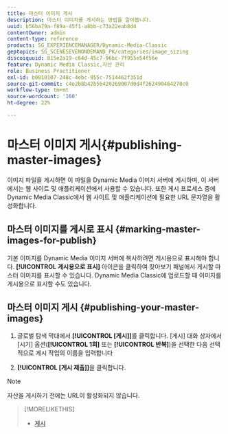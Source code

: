 ```yaml
---
title: 마스터 이미지 게시
description: 마스터 이미지를 게시하는 방법을 알아봅니다.
uuid: b56ba79a-f89a-45f1-a8bb-c73a22eab8d4
contentOwner: admin
content-type: reference
products: SG_EXPERIENCEMANAGER/Dynamic-Media-Classic
geptopics: SG_SCENESEVENONDEMAND_PK/categories/image_sizing
discoiquuid: 815e2a19-c64d-45c7-96bc-7f955e54f56e
feature: Dynamic Media Classic,자산 관리
role: Business Practitioner
exl-id: b0010107-248c-4ebc-955c-7514462f351d
source-git-commit: c4e2b8b42b56420269087d0d4f262490464270c0
workflow-type: tm+mt
source-wordcount: '160'
ht-degree: 22%

---
```


# 마스터 이미지 게시{#publishing-master-images}

이미지 파일을 게시하면 이 파일을 Dynamic Media 이미지 서버에 게시하며, 이 서버에서는 웹 사이트 및 애플리케이션에서 사용할 수 있습니다. 또한 게시 프로세스 중에 Dynamic Media Classic에서 웹 사이트 및 애플리케이션에 필요한 URL 문자열을 활성화합니다.

## 마스터 이미지를 게시로 표시 {#marking-master-images-for-publish}

기본 이미지를 Dynamic Media 이미지 서버에 복사하려면 게시용으로 표시해야 합니다. **[!UICONTROL 게시용으로 표시]** 아이콘을 클릭하여 찾아보기 패널에서 게시할 마스터 이미지를 표시할 수 있습니다. Dynamic Media Classic에 업로드할 때 이미지를 게시용으로 표시할 수도 있습니다.

## 마스터 이미지 게시 {#publishing-your-master-images}

1. 글로벌 탐색 막대에서 **[!UICONTROL [게시]]**&#x200B;를 클릭합니다. [게시] 대화 상자에서 [시기] 옵션(**[!UICONTROL 1회]** 또는 **[!UICONTROL 반복]**)을 선택한 다음 선택적으로 게시 작업의 이름을 입력합니다

1. **[!UICONTROL [게시 제출]]**&#x200B;을 클릭합니다.

>[!NOTE]
>
>자산을 게시하기 전에는 URL이 활성화되지 않습니다.

>[!MORELIKETHIS]
>
>* [게시](publishing-files.md#publishing_files)

